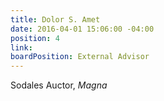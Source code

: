 ```yaml
---
title: Dolor S. Amet
date: 2016-04-01 15:06:00 -04:00
position: 4
link: 
boardPosition: External Advisor
---
```


Sodales Auctor, *Magna*
